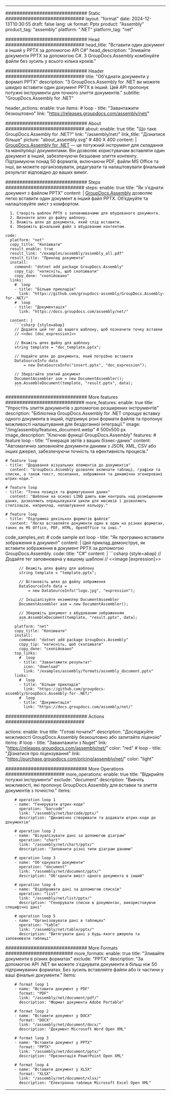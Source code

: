 



---
############################# Static ############################
layout: "format"
date:  2024-12-13T10:30:55
draft: false
lang: uk
format: Pptx
product: "Assembly"
product_tag: "assembly"
platform: ".NET"
platform_tag: "net"

############################# Head ############################
head_title: "Вставити один документ в інший у PPTX за допомогою API C#"
head_description: "Зливайте документи PPTX за допомогою C#. З GroupDocs.Assembly комбінуйте файли без зусиль у всього кілька кроків."

############################# Header ############################
title: "Об'єднати документи у форматі PPTX" 
description: "З GroupDocs.Assembly for .NET ви можете швидко вставити один документ PPTX в інший. Цей API пропонує потужні інструменти для точного злиття документів."
subtitle: "GroupDocs.Assembly for .NET" 

header_actions:
  enable: true
  items:
    #  loop
    - title: "Завантажити безкоштовно"
      link: "https://releases.groupdocs.com/assembly/net/"
      
############################# About ############################
about:
    enable: true
    title: "Що таке GroupDocs.Assembly for .NET?"
    link: "/assembly/net/"
    link_title: "Дізнатися більше"
    picture: "about_assembly.svg" # 480 X 400
    content: |
       [GroupDocs.Assembly for .NET](/assembly/net/) — це потужний інструмент для складання та маніпуляції документами. Він дозволяє користувачам вставляти один документ в інший, забезпечуючи безшовне злиття контенту. Підтримуючи понад 50 форматів, включаючи PDF, файли MS Office та інші, ви можете організовувати, редагувати та налаштовувати фінальний результат відповідно до ваших вимог.

############################# Steps ############################
steps:
    enable: true
    title: "Як з'єднати документ з файлом PPTX"
    content: |
      [GroupDocs.Assembly](/assembly/net/) дозволяє легко вставити один документ в інший файл PPTX. Об’єднуйте та налаштовуйте зміст з комфортом.
      
      1. Створіть шаблон PPTX з заповнювачами для вбудованого документа.
      2. Визначте шлях до файлу шаблону.
      3. Вкажіть шлях до документа, який слід вставити.
      4. Збережіть фінальний файл з вбудованим контентом.
   
    code:
      platform: "net"
      copy_title: "Копіювати"
      result_enable: true
      result_link: "/examples/assembly/assembly_all.pdf"
      result_title: "Приклад документа"
      install:
        command: "dotnet add package GroupDocs.Assembly"
        copy_tip: "натисніть, щоб скопіювати"
        copy_done: "скопійовано"
      links:
        #  loop
        - title: "Більше прикладів"
          link: "https://github.com/groupdocs-assembly/GroupDocs.Assembly-for-.NET/"
        #  loop
        - title: "Документація"
          link: "https://docs.groupdocs.com/assembly/net/"
          
      content: |
        ```csharp {style=abap}
        // Додайте цей тег до вашого шаблону, щоб позначити точку вставки
        // <<doc [doc_expression]>>

        // Вкажіть шлях файлу для шаблону
        string template = "doc_template.pptx";

        // Надайте шлях до документа, який потрібно вставити
        DataSourceInfo data 
            = new DataSourceInfo("insert.pptx", "doc_expression");

        // Зберігайте злитий документ
        DocumentAssembler asm = new DocumentAssembler();
        asm.AssembleDocument(template, "result.pptx", data);
        ```            

############################# More features ############################
more_features:
  enable: true
  title: "Упростіть злиття документів з допомогою розширених інструментів"
  description: "Бібліотека GroupDocs.Assembly for .NET спрощує вставку одного документа в інший, підтримує різні формати файлів та пропонує можливості налаштування для бездоганної інтеграції."
  image: "/img/assembly/features_document.webp" # 500x500 px
  image_description: "Ключові функції GroupDocs.Assembly"
  features:
    # feature loop
    - title: "Генерація звітів з ваших бізнес-даних"
      content: "Автоматично заповнюйте документи даними з JSON, XML, CSV або інших джерел, забезпечуючи точність та ефективність процесів."

    # feature loop
    - title: "Додавання візуальних елементів до документів"
      content: "GroupDocs.Assembly дозволяє включати таблиці, графіки та списки, а також текст, посилання, зображення та динамічно згенеровані штрих-коди."

    # feature loop
    - title: "Точна позиція та форматування даних"
      content: "Шаблони на основі LINQ дають вам контроль над розміщенням даних, дозволяють опрацьовувати цикли для масивів і дозволяють стилізацію, наприклад, налаштування кольору."

    # feature loop
    - title: "Підтримка декількох форматів файлів"
      content: "Легко вставляйте документи один в один на різних форматах, таких як MS Office, PDF, HTML, OpenOffice та інші."
      
  code_samples_ext:
    # code sample ext loop
    - title: "Як програмно вставити зображення в документ"
      content: |
        Цей приклад демонструє, як вставити зображення в документ PPTX за допомогою GroupDocs.Assembly.
      code:
        title: "C#"
        content: |
          ```csharp {style=abap}
          // Додайте тег заповнювача у вашому шаблоні
          // <<image [expression]>>

          // Вкажіть шлях файлу для шаблону
          string template = "template.pptx";

          // Встановіть шлях до файлу зображення
          DataSourceInfo data =
              = new DataSourceInfo("logo.jpg", "expression");

          // Ініціалізуйте екземпляр DocumentAssembler
          DocumentAssembler asm = new DocumentAssembler();

          // Збережіть документ з вбудованим зображенням
          asm.AssembleDocument(template, "result.pptx", data);
          ```
        platform: "net"
        copy_title: "Копіювати"
        install:
          command: "dotnet add package GroupDocs.Assembly"
          copy_tip: "натисніть, щоб скопіювати"
          copy_done: "скопійовано"
        top_links:
          #  loop
          - title: "Завантажити результат"
            icon: "download"
            link: "/examples/assembly/formats/assembly_document.pptx"
        links:
          #  loop
          - title: "Більше прикладів"
            link: "https://github.com/groupdocs-assembly/GroupDocs.Assembly-for-.NET/"
          #  loop
          - title: "Документація"
            link: "https://docs.groupdocs.com/assembly/net/"
            

            


############################# Actions ############################

actions:
  enable: true
  title: "Готові почати?"
  description: "Досліджуйте можливості GroupDocs.Assembly безкоштовно або запитайте ліцензію"
  items:
    #  loop
    - title: "Завантажити з Nuget"
      link: "https://releases.groupdocs.com/assembly/net/"
      color: "red"
        #  loop
    - title: "Дізнатися про ліцензування"
      link: "https://purchase.groupdocs.com/pricing/assembly/net/"
      color: "light"


############################# More Operations #####################
more_operations:
    enable: true
    title: "Відкрийте потужні інструменти"
    exclude: "document"
    description: "Вивчіть можливості, які пропонує GroupDocs.Assembly для вставки та злиття документів з точністю."
    items: 
          
        # operation loop 1
        - name: "Генерувати штрих-коди"
          operation: "barcode"
          link: "/assembly/net/barcode/pptx/"
          description: "Динамічно створювати та додавати штрих-коди до документів"

        # operation loop 2
        - name: "Візуалізувати дані за допомогою діаграм"
          operation: "chart"
          link: "/assembly/net/chart/pptx/"
          description: "Заповнити різні типи діаграм даними"

        # operation loop 3
        - name: "Об'єднувати документи"
          operation: "document"
          link: "/assembly/net/document/pptx/"
          description: "Об'єднати вміст одного документа в інший"

        # operation loop 4
        - name: "Відображати дані за допомогою списків"
          operation: "list"
          link: "/assembly/net/list/pptx/"
          description: "Генерувати списки в документах, використовуючи специфічні дані"

        # operation loop 5
        - name: "Організовувати дані в таблицях"
          operation: "table"
          link: "/assembly/net/table/pptx/"
          description: "Витягувати дані з будь-якого джерела та заповнювати таблиці"
         
          
############################# More Formats ########################
more_formats:
    enable: true
    title: "Зливайте документи в різних форматах"
    exclude: "PPTX"
    description: "За допомогою API .NET ви можете з'єднувати документи в більш ніж 50 підтримуваних форматах. Без зусиль вставляйте файли або їх частини у ваші фінальні документи."
    items: 
          
        # format loop 1
        - name: "Вставити документ у PDF"
          format: "PDF"
          link: "/assembly/net/document/pdf/"
          description: "Формат документа Adobe Portable"
          
        # format loop 2
        - name: "Вставити документ у DOCX"
          format: "DOCX"
          link: "/assembly/net/document/docx/"
          description: "Документ Microsoft Word Open XML"
          
        # format loop 3
        - name: "Вставити документ у PPTX"
          format: "PPTX"
          link: "/assembly/net/document/pptx/"
          description: "Презентація PowerPoint Open XML"
          
        # format loop 4
        - name: "Вставити документ у XLSX"
          format: "XLSX"
          link: "/assembly/net/document/xlsx/"
          description: "Електронна таблиця Microsoft Excel Open XML"


          

---